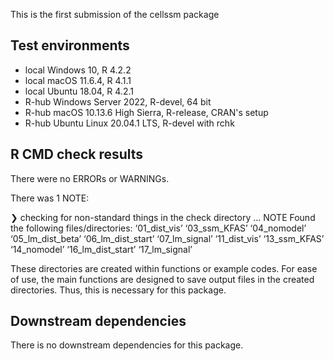 
This is the first submission of the cellssm package

## Test environments
* local Windows 10, R 4.2.2
* local macOS 11.6.4, R 4.1.1
* local Ubuntu 18.04, R 4.2.1
* R-hub Windows Server 2022, R-devel, 64 bit
* R-hub macOS 10.13.6 High Sierra, R-release, CRAN's setup
* R-hub Ubuntu Linux 20.04.1 LTS, R-devel with rchk

## R CMD check results
There were no ERRORs or WARNINGs.

There was 1 NOTE:

❯ checking for non-standard things in the check directory ... NOTE
  Found the following files/directories:
    ‘01_dist_vis’ ‘03_ssm_KFAS’ ‘04_nomodel’ ‘05_lm_dist_beta’
    ‘06_lm_dist_start’ ‘07_lm_signal’ ‘11_dist_vis’ ‘13_ssm_KFAS’
    ‘14_nomodel’ ‘16_lm_dist_start’ ‘17_lm_signal’

These directories are created within functions or example codes.
For ease of use, the main functions are designed to save output files 
in the created directories. Thus, this is necessary for this package.


## Downstream dependencies
There is no downstream dependencies for this package.
